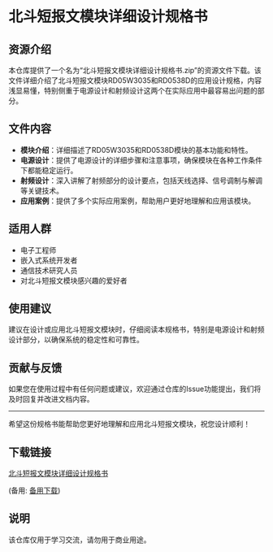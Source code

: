 # 北斗短报文模块详细设计规格书

## 资源介绍

本仓库提供了一个名为“北斗短报文模块详细设计规格书.zip”的资源文件下载。该文件详细介绍了北斗短报文模块RD05W3035和RD0538D的应用设计规格，内容浅显易懂，特别侧重于电源设计和射频设计这两个在实际应用中最容易出问题的部分。

## 文件内容

- **模块介绍**：详细描述了RD05W3035和RD0538D模块的基本功能和特性。
- **电源设计**：提供了电源设计的详细步骤和注意事项，确保模块在各种工作条件下都能稳定运行。
- **射频设计**：深入讲解了射频部分的设计要点，包括天线选择、信号调制与解调等关键技术。
- **应用案例**：提供了多个实际应用案例，帮助用户更好地理解和应用该模块。

## 适用人群

- 电子工程师
- 嵌入式系统开发者
- 通信技术研究人员
- 对北斗短报文模块感兴趣的爱好者

## 使用建议

建议在设计或应用北斗短报文模块时，仔细阅读本规格书，特别是电源设计和射频设计部分，以确保系统的稳定性和可靠性。

## 贡献与反馈

如果您在使用过程中有任何问题或建议，欢迎通过仓库的Issue功能提出，我们将及时回复并改进文档内容。

---

希望这份规格书能帮助您更好地理解和应用北斗短报文模块，祝您设计顺利！

## 下载链接
[北斗短报文模块详细设计规格书](https://pan.quark.cn/s/7584cab8eff0) 

(备用: [备用下载](https://pan.baidu.com/s/162tO8ukB71Rf6FiAaA1EDw?pwd=1234))

## 说明

该仓库仅用于学习交流，请勿用于商业用途。
